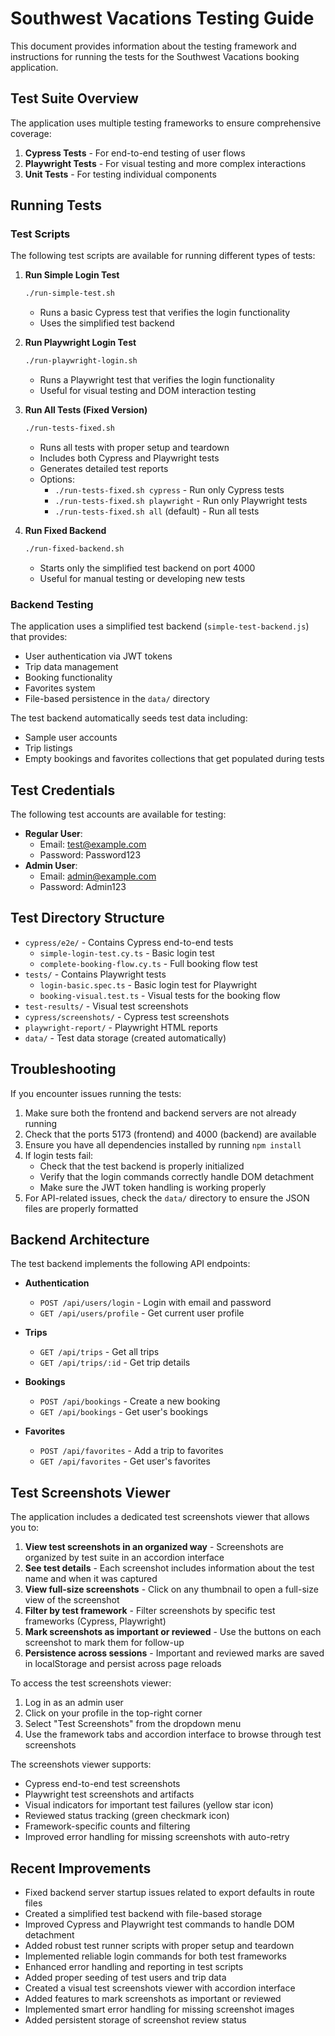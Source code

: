 # Southwest Vacations Testing Guide

This document provides information about the testing framework and instructions for running the tests for the Southwest Vacations booking application.

## Test Suite Overview

The application uses multiple testing frameworks to ensure comprehensive coverage:

1. **Cypress Tests** - For end-to-end testing of user flows
2. **Playwright Tests** - For visual testing and more complex interactions
3. **Unit Tests** - For testing individual components

## Running Tests

### Test Scripts

The following test scripts are available for running different types of tests:

1. **Run Simple Login Test**

   ```bash
   ./run-simple-test.sh
   ```

   - Runs a basic Cypress test that verifies the login functionality
   - Uses the simplified test backend

2. **Run Playwright Login Test**

   ```bash
   ./run-playwright-login.sh
   ```

   - Runs a Playwright test that verifies the login functionality
   - Useful for visual testing and DOM interaction testing

3. **Run All Tests (Fixed Version)**

   ```bash
   ./run-tests-fixed.sh
   ```

   - Runs all tests with proper setup and teardown
   - Includes both Cypress and Playwright tests
   - Generates detailed test reports
   - Options:
     - `./run-tests-fixed.sh cypress` - Run only Cypress tests
     - `./run-tests-fixed.sh playwright` - Run only Playwright tests
     - `./run-tests-fixed.sh all` (default) - Run all tests

4. **Run Fixed Backend**
   ```bash
   ./run-fixed-backend.sh
   ```
   - Starts only the simplified test backend on port 4000
   - Useful for manual testing or developing new tests

### Backend Testing

The application uses a simplified test backend (`simple-test-backend.js`) that provides:

- User authentication via JWT tokens
- Trip data management
- Booking functionality
- Favorites system
- File-based persistence in the `data/` directory

The test backend automatically seeds test data including:

- Sample user accounts
- Trip listings
- Empty bookings and favorites collections that get populated during tests

## Test Credentials

The following test accounts are available for testing:

- **Regular User**:
  - Email: test@example.com
  - Password: Password123
- **Admin User**:
  - Email: admin@example.com
  - Password: Admin123

## Test Directory Structure

- `cypress/e2e/` - Contains Cypress end-to-end tests
  - `simple-login-test.cy.ts` - Basic login test
  - `complete-booking-flow.cy.ts` - Full booking flow test
- `tests/` - Contains Playwright tests
  - `login-basic.spec.ts` - Basic login test for Playwright
  - `booking-visual.test.ts` - Visual tests for the booking flow
- `test-results/` - Visual test screenshots
- `cypress/screenshots/` - Cypress test screenshots
- `playwright-report/` - Playwright HTML reports
- `data/` - Test data storage (created automatically)

## Troubleshooting

If you encounter issues running the tests:

1. Make sure both the frontend and backend servers are not already running
2. Check that the ports 5173 (frontend) and 4000 (backend) are available
3. Ensure you have all dependencies installed by running `npm install`
4. If login tests fail:
   - Check that the test backend is properly initialized
   - Verify that the login commands correctly handle DOM detachment
   - Make sure the JWT token handling is working properly
5. For API-related issues, check the `data/` directory to ensure the JSON files are properly formatted

## Backend Architecture

The test backend implements the following API endpoints:

- **Authentication**

  - `POST /api/users/login` - Login with email and password
  - `GET /api/users/profile` - Get current user profile

- **Trips**

  - `GET /api/trips` - Get all trips
  - `GET /api/trips/:id` - Get trip details

- **Bookings**

  - `POST /api/bookings` - Create a new booking
  - `GET /api/bookings` - Get user's bookings

- **Favorites**
  - `POST /api/favorites` - Add a trip to favorites
  - `GET /api/favorites` - Get user's favorites

## Test Screenshots Viewer

The application includes a dedicated test screenshots viewer that allows you to:

1. **View test screenshots in an organized way** - Screenshots are organized by test suite in an accordion interface
2. **See test details** - Each screenshot includes information about the test name and when it was captured
3. **View full-size screenshots** - Click on any thumbnail to open a full-size view of the screenshot
4. **Filter by test framework** - Filter screenshots by specific test frameworks (Cypress, Playwright)
5. **Mark screenshots as important or reviewed** - Use the buttons on each screenshot to mark them for follow-up
6. **Persistence across sessions** - Important and reviewed marks are saved in localStorage and persist across page reloads

To access the test screenshots viewer:

1. Log in as an admin user
2. Click on your profile in the top-right corner
3. Select "Test Screenshots" from the dropdown menu
4. Use the framework tabs and accordion interface to browse through test screenshots

The screenshots viewer supports:

- Cypress end-to-end test screenshots
- Playwright test screenshots and artifacts
- Visual indicators for important test failures (yellow star icon)
- Reviewed status tracking (green checkmark icon)
- Framework-specific counts and filtering
- Improved error handling for missing screenshots with auto-retry

## Recent Improvements

- Fixed backend server startup issues related to export defaults in route files
- Created a simplified test backend with file-based storage
- Improved Cypress and Playwright test commands to handle DOM detachment
- Added robust test runner scripts with proper setup and teardown
- Implemented reliable login commands for both test frameworks
- Enhanced error handling and reporting in test scripts
- Added proper seeding of test users and trip data
- Created a visual test screenshots viewer with accordion interface
- Added features to mark screenshots as important or reviewed
- Implemented smart error handling for missing screenshot images
- Added persistent storage of screenshot review status
